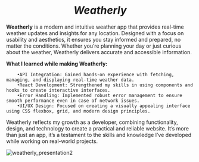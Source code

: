 <h1 align="center"><strong><em>Weatherly</em></strong></h1>

**Weatherly** is a modern and intuitive weather app that provides real-time weather updates and insights for any location. Designed with a focus on usability and aesthetics, it ensures you stay informed and prepared, no matter the conditions. Whether you’re planning your day or just curious about the weather, Weatherly delivers accurate and accessible information.

**What I learned while making Weatherly:**

        •API Integration: Gained hands-on experience with fetching, managing, and displaying real-time weather data.
        •React Development: Strengthened my skills in using components and hooks to create interactive interfaces.
        •Error Handling: Implemented robust error management to ensure smooth performance even in case of network issues.
        •UI/UX Design: Focused on creating a visually appealing interface using CSS flexbox, grid, and modern design principles.

Weatherly reflects my growth as a developer, combining functionality, design, and technology to create a practical and reliable website. It’s more than just an app, it’s a testament to the skills and knowledge I’ve developed while working on real-world projects.

![weatherly_presentation2](https://github.com/user-attachments/assets/80ad406d-93d5-4f1d-a8c5-01ee3feb1ef4)

